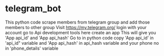 # telegram_bot
This python code scrape members from telegram group and add those members to other group 
Visit https://my.telegram.org/
login with your account
go to Api development tools
here create an app
This will give you 'App api_id' and 'App api_hash'
Go to in python code 
copy 'App api_id' in 'api_id" variable and 'App api_hash' in api_hash variable and your phone no in 'phone_details' variable
